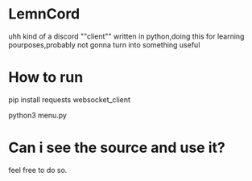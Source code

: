 # LemnCord
uhh kind of a discord ""client"" written in python,doing this for learning pourposes,probably not gonna turn into something useful

# How to run
pip install requests websocket_client

python3 menu.py

# Can i see the source and use it?
feel free to do so.
